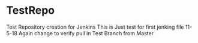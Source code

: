 # TestRepo
Test Repository creation for Jenkins
This is Just test for first jenking file 11-5-18
Again change to verify pull in Test Branch from Master
